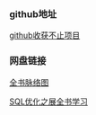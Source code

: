 
### github地址
[github收获不止项目](https://github.com/liangjingbin99/shouhuo)

### 网盘链接

[全书脉络图](http://pan.baidu.com/s/1o84qHvk)

[SQL优化之展全书学习](http://pan.baidu.com/s/1pKMVsPP)
